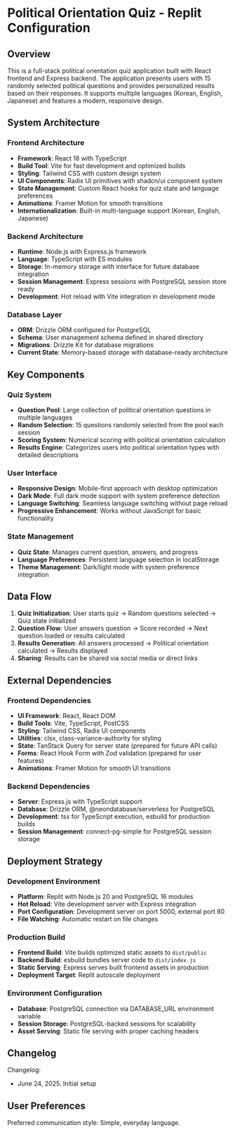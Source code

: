 # Political Orientation Quiz - Replit Configuration

## Overview

This is a full-stack political orientation quiz application built with React frontend and Express backend. The application presents users with 15 randomly selected political questions and provides personalized results based on their responses. It supports multiple languages (Korean, English, Japanese) and features a modern, responsive design.

## System Architecture

### Frontend Architecture
- **Framework**: React 18 with TypeScript
- **Build Tool**: Vite for fast development and optimized builds
- **Styling**: Tailwind CSS with custom design system
- **UI Components**: Radix UI primitives with shadcn/ui component system
- **State Management**: Custom React hooks for quiz state and language preferences
- **Animations**: Framer Motion for smooth transitions
- **Internationalization**: Built-in multi-language support (Korean, English, Japanese)

### Backend Architecture
- **Runtime**: Node.js with Express.js framework
- **Language**: TypeScript with ES modules
- **Storage**: In-memory storage with interface for future database integration
- **Session Management**: Express sessions with PostgreSQL session store ready
- **Development**: Hot reload with Vite integration in development mode

### Database Layer
- **ORM**: Drizzle ORM configured for PostgreSQL
- **Schema**: User management schema defined in shared directory
- **Migrations**: Drizzle Kit for database migrations
- **Current State**: Memory-based storage with database-ready architecture

## Key Components

### Quiz System
- **Question Pool**: Large collection of political orientation questions in multiple languages
- **Random Selection**: 15 questions randomly selected from the pool each session
- **Scoring System**: Numerical scoring with political orientation calculation
- **Results Engine**: Categorizes users into political orientation types with detailed descriptions

### User Interface
- **Responsive Design**: Mobile-first approach with desktop optimization
- **Dark Mode**: Full dark mode support with system preference detection
- **Language Switching**: Seamless language switching without page reload
- **Progressive Enhancement**: Works without JavaScript for basic functionality

### State Management
- **Quiz State**: Manages current question, answers, and progress
- **Language Preferences**: Persistent language selection in localStorage
- **Theme Management**: Dark/light mode with system preference integration

## Data Flow

1. **Quiz Initialization**: User starts quiz → Random questions selected → Quiz state initialized
2. **Question Flow**: User answers question → Score recorded → Next question loaded or results calculated
3. **Results Generation**: All answers processed → Political orientation calculated → Results displayed
4. **Sharing**: Results can be shared via social media or direct links

## External Dependencies

### Frontend Dependencies
- **UI Framework**: React, React DOM
- **Build Tools**: Vite, TypeScript, PostCSS
- **Styling**: Tailwind CSS, Radix UI components
- **Utilities**: clsx, class-variance-authority for styling
- **State**: TanStack Query for server state (prepared for future API calls)
- **Forms**: React Hook Form with Zod validation (prepared for user features)
- **Animations**: Framer Motion for smooth UI transitions

### Backend Dependencies
- **Server**: Express.js with TypeScript support
- **Database**: Drizzle ORM, @neondatabase/serverless for PostgreSQL
- **Development**: tsx for TypeScript execution, esbuild for production builds
- **Session Management**: connect-pg-simple for PostgreSQL session storage

## Deployment Strategy

### Development Environment
- **Platform**: Replit with Node.js 20 and PostgreSQL 16 modules
- **Hot Reload**: Vite development server with Express integration
- **Port Configuration**: Development server on port 5000, external port 80
- **File Watching**: Automatic restart on file changes

### Production Build
- **Frontend Build**: Vite builds optimized static assets to `dist/public`
- **Backend Build**: esbuild bundles server code to `dist/index.js`
- **Static Serving**: Express serves built frontend assets in production
- **Deployment Target**: Replit autoscale deployment

### Environment Configuration
- **Database**: PostgreSQL connection via DATABASE_URL environment variable
- **Session Storage**: PostgreSQL-backed sessions for scalability
- **Asset Serving**: Static file serving with proper caching headers

## Changelog

Changelog:
- June 24, 2025. Initial setup

## User Preferences

Preferred communication style: Simple, everyday language.